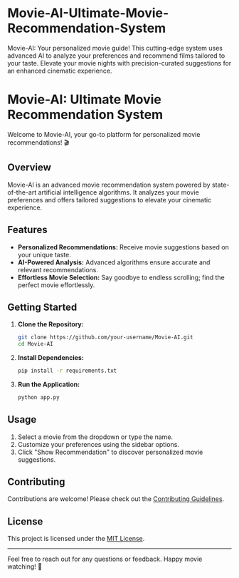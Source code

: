 # Movie-AI-Ultimate-Movie-Recommendation-System
Movie-AI: Your personalized movie guide! This cutting-edge system uses advanced AI to analyze your preferences and recommend films tailored to your taste. Elevate your movie nights with precision-curated suggestions for an enhanced cinematic experience.


# Movie-AI: Ultimate Movie Recommendation System

Welcome to Movie-AI, your go-to platform for personalized movie recommendations! 🎬

## Overview

Movie-AI is an advanced movie recommendation system powered by state-of-the-art artificial intelligence algorithms. It analyzes your movie preferences and offers tailored suggestions to elevate your cinematic experience.

## Features

- **Personalized Recommendations:** Receive movie suggestions based on your unique taste.
- **AI-Powered Analysis:** Advanced algorithms ensure accurate and relevant recommendations.
- **Effortless Movie Selection:** Say goodbye to endless scrolling; find the perfect movie effortlessly.

## Getting Started

1. **Clone the Repository:**
    ```bash
    git clone https://github.com/your-username/Movie-AI.git
    cd Movie-AI
    ```

2. **Install Dependencies:**
    ```bash
    pip install -r requirements.txt
    ```

3. **Run the Application:**
    ```bash
    python app.py
    ```

## Usage

1. Select a movie from the dropdown or type the name.
2. Customize your preferences using the sidebar options.
3. Click "Show Recommendation" to discover personalized movie suggestions.

## Contributing

Contributions are welcome! Please check out the [Contributing Guidelines](CONTRIBUTING.md).

## License

This project is licensed under the [MIT License](LICENSE).

---

Feel free to reach out for any questions or feedback. Happy movie watching! 🍿
